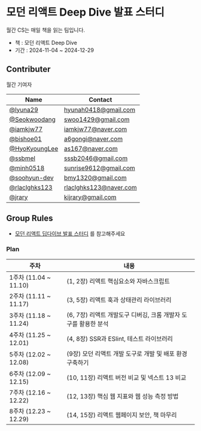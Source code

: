 # 모던 리액트 Deep Dive 발표 스터디

월간 CS는 매일 책을 읽는 팀입니다.

- 책 : 모던 리액트 Deep Dive
- 기간 : 2024-11-04 ~ 2024-12-29

## Contributer

월간 기여자

| Name | Contact |
| ---- | ------- |
| [@lyuna29](https://github.com/lyuna29) | hyunah0418@gmail.com |
| [@Seokwoodang](https://github.com/Seokwoodang) | swoo1429@gmail.com |
| [@iamkjw77](https://github.com/iamkjw77) | iamkjw77@naver.com |
| [@bishoe01](https://github.com/bishoe01) | a6gongi@naver.com |
| [@HyoKyoungLee](https://github.com/HyoKyoungLee) | as167@naver.com |
| [@ssbmel](https://github.com/ssbmel) | sssb2046@gmail.com |
| [@minh0518](https://github.com/minh0518) | sunrise9612@gmail.com |
| [@soohyun-dev](https://github.com/soohyun-dev) | bmy1320@gmail.com |
| [@rlaclghks123](https://github.com/rlaclghks123) | rlaclghks123@naver.com |
| [@jrary](https://github.com/jrary) | kijrary@gmail.com |

## Group Rules

- [모던 리액트 딥다이브 발표 스터디](https://inblog.ai/monthly-cs/31649) 를 참고해주세요



### Plan


| 주차 | 내용 |
| --- | --- |
|1주차 (11.04 ~ 11.10) | (1, 2장)  리액트 핵심요소와 자바스크립트 |
|2주차 (11.11 ~ 11.17) | (3, 5장)  리액트 훅과 상태관리 라이브러리 |
|3주차 (11.18 ~ 11.24) | (6, 7장)  리액트 개발도구 디버깅, 크롬 개발자 도구를 활용한 분석 |
|4주차 (11.25 ~ 12.01) | (4, 8장)  SSR과 ESlint, 테스트 라이브러리 |
|5주차 (12.02 ~ 12.08) | (9장)  모던 리액트 개발 도구로 개발 및 배포 환경 구축하기 |
|6주차 (12.09 ~ 12.15) | (10, 11장)  리액트 버전 비교 및 넥스트 13 비교 |
|7주차 (12.16 ~ 12.22) | (12, 13장)  핵심 웹 지표와 웹 성능 측정 방법 |
|8주차 (12.23 ~ 12.29) | (14, 15장)  리액트 웹페이지 보안, 책 마무리 |
